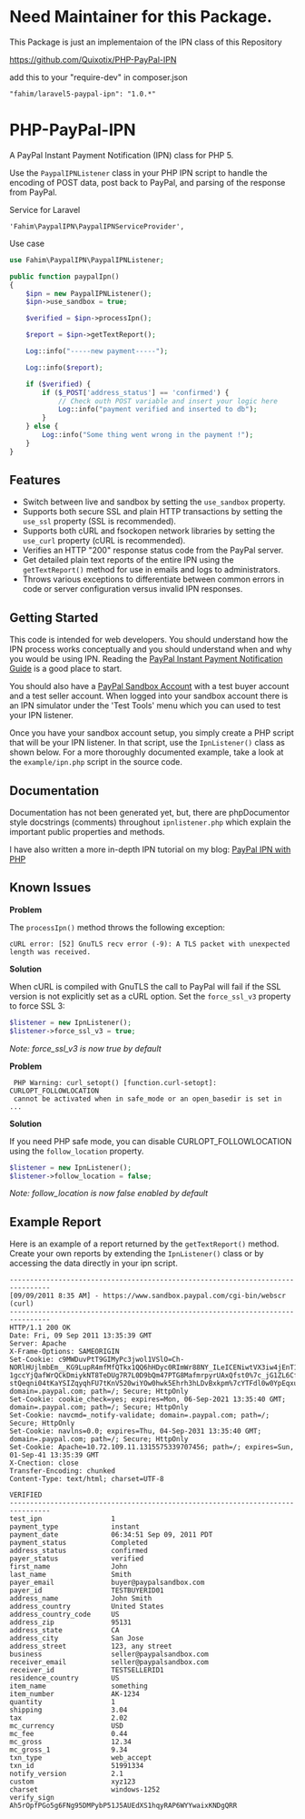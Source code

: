 # Need Maintainer for this Package.

This Package is just an implementaion of the IPN class of this Repository

https://github.com/Quixotix/PHP-PayPal-IPN


add this to your "require-dev" in composer.json

    "fahim/laravel5-paypal-ipn": "1.0.*"


PHP-PayPal-IPN
==============

A PayPal Instant Payment Notification (IPN) class for PHP 5. 

Use the `PaypalIPNListener` class in your PHP IPN script to handle the encoding 
of POST data, post back to PayPal, and parsing of the response from PayPal.

Service for Laravel

	'Fahim\PaypalIPN\PaypalIPNServiceProvider',
		
Use case
```php
use Fahim\PaypalIPN\PaypalIPNListener;

public function paypalIpn()
{
    $ipn = new PaypalIPNListener();
    $ipn->use_sandbox = true;

    $verified = $ipn->processIpn();

    $report = $ipn->getTextReport();

    Log::info("-----new payment-----");

    Log::info($report);

    if ($verified) {
        if ($_POST['address_status'] == 'confirmed') {
            // Check outh POST variable and insert your logic here
            Log::info("payment verified and inserted to db");
        }
    } else {
        Log::info("Some thing went wrong in the payment !");
    }
}
```
Features
--------

* Switch between live and sandbox by setting the `use_sandbox` property.
* Supports both secure SSL and plain HTTP transactions by setting the `use_ssl`
  property (SSL is recommended).
* Supports both cURL and fsockopen network libraries by setting the `use_curl`
  property (cURL is recommended).
* Verifies an HTTP &quot;200&quot; response status code from the PayPal server.
* Get detailed plain text reports of the entire IPN using the `getTextReport()` 
  method for use in emails and logs to administrators.
* Throws various exceptions to differentiate between common errors in code or
  server configuration versus invalid IPN responses.


Getting Started
---------------

This code is intended for web developers. You should understand how the IPN
process works conceptually and you should understand when and why you would be
using IPN. Reading the [PayPal Instant Payment Notification Guide][1] is a good
place to start.

You should also have a [PayPal Sandbox Account][2] with a test buyer account and
a test seller account. When logged into your sandbox account there is an IPN
simulator under the 'Test Tools' menu which you can used to test your IPN 
listener.

[1]: https://cms.paypal.com/cms_content/US/en_US/files/developer/IPNGuide.pdf
[2]: https://developer.paypal.com

Once you have your sandbox account setup, you simply create a PHP script that
will be your IPN listener. In that script, use the `IpnListener()` class as shown
below. For a more thoroughly documented example, take a look at the 
`example/ipn.php` script in the source code.

Documentation
-------------

Documentation has not been generated yet, but, there are phpDocumentor style
docstrings (comments) throughout `ipnlistener.php` which explain the important
public properties and methods.

I have also written a more in-depth IPN tutorial on my blog: [PayPal IPN with PHP][3]

[3]: http://www.micahcarrick.com/paypal-ipn-with-php.html


Known Issues
------------

__Problem__

The `processIpn()` method throws the following exception:

    cURL error: [52] GnuTLS recv error (-9): A TLS packet with unexpected length was received.

__Solution__

When cURL is compiled with GnuTLS the call to PayPal will fail if the SSL version
is not explicitly set as a cURL option. Set the `force_ssl_v3` property to force 
SSL 3:
```php
$listener = new IpnListener();
$listener->force_ssl_v3 = true;
```
_Note: force_ssl_v3 is now true by default_



__Problem__

     PHP Warning: curl_setopt() [function.curl-setopt]: CURLOPT_FOLLOWLOCATION 
     cannot be activated when in safe_mode or an open_basedir is set in ...

__Solution__

If you need PHP safe mode, you can disable CURLOPT_FOLLOWLOCATION using the
`follow_location` property.
```php
$listener = new IpnListener();
$listener->follow_location = false;
```
_Note: follow_location is now false enabled by default_


Example Report
--------------

Here is an example of a report returned by the `getTextReport()` method. Create
your own reports by extending the `IpnListener()` class or by accessing the data
directly in your ipn script.

    --------------------------------------------------------------------------------
    [09/09/2011 8:35 AM] - https://www.sandbox.paypal.com/cgi-bin/webscr (curl)
    --------------------------------------------------------------------------------
    HTTP/1.1 200 OK
    Date: Fri, 09 Sep 2011 13:35:39 GMT
    Server: Apache
    X-Frame-Options: SAMEORIGIN
    Set-Cookie: c9MWDuvPtT9GIMyPc3jwol1VSlO=Ch-NORlHUjlmbEm__KG9LupR4mfMfQTkx1QQ6hHDyc0RImWr88NY_ILeICENiwtVX3iw4jEnT1-1gccYjQafWrQCkDmiykNT8TeDUg7R7L0D9bQm47PTG8MafmrpyrUAxQfst0%7c_jG1ZL6CffJgwrC-stQeqni04tKaYSIZqyqhFU7tKnV520wiYOw0hwk5Ehrh3hLDvBxkpm%7cYTFdl0w0YpEqxu0D1jDTVTlEGXlmLs4wob2Glu9htpZkFV9O2aCyfQ4CvA2kLJmlI6YiXm%7c1315575340; domain=.paypal.com; path=/; Secure; HttpOnly
    Set-Cookie: cookie_check=yes; expires=Mon, 06-Sep-2021 13:35:40 GMT; domain=.paypal.com; path=/; Secure; HttpOnly
    Set-Cookie: navcmd=_notify-validate; domain=.paypal.com; path=/; Secure; HttpOnly
    Set-Cookie: navlns=0.0; expires=Thu, 04-Sep-2031 13:35:40 GMT; domain=.paypal.com; path=/; Secure; HttpOnly
    Set-Cookie: Apache=10.72.109.11.1315575339707456; path=/; expires=Sun, 01-Sep-41 13:35:39 GMT
    X-Cnection: close
    Transfer-Encoding: chunked
    Content-Type: text/html; charset=UTF-8

    VERIFIED
    --------------------------------------------------------------------------------
    test_ipn                 1
    payment_type             instant
    payment_date             06:34:51 Sep 09, 2011 PDT
    payment_status           Completed
    address_status           confirmed
    payer_status             verified
    first_name               John
    last_name                Smith
    payer_email              buyer@paypalsandbox.com
    payer_id                 TESTBUYERID01
    address_name             John Smith
    address_country          United States
    address_country_code     US
    address_zip              95131
    address_state            CA
    address_city             San Jose
    address_street           123, any street
    business                 seller@paypalsandbox.com
    receiver_email           seller@paypalsandbox.com
    receiver_id              TESTSELLERID1
    residence_country        US
    item_name                something
    item_number              AK-1234
    quantity                 1
    shipping                 3.04
    tax                      2.02
    mc_currency              USD
    mc_fee                   0.44
    mc_gross                 12.34
    mc_gross_1               9.34
    txn_type                 web_accept
    txn_id                   51991334
    notify_version           2.1
    custom                   xyz123
    charset                  windows-1252
    verify_sign              Ah5rOpfPGo5g6FNg95DMPybP51J5AUEdXS1hqyRAP6WYYwaixKNDgQRR
